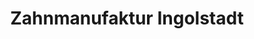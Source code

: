 ---
title: "Zahnmanufaktur Ingolstadt"
url: /ingolstadt/zahnmanufaktur-ingolstadt/
shop: Allgemein
---